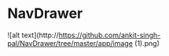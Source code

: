 # NavDrawer
![alt text](http://https://github.com/ankit-singh-pal/NavDrawer/tree/master/app/image (1).png)
